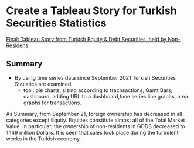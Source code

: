 # Create a Tableau Story for Turkish Securities Statistics


[Final: Tableau Story from Turkish Equity & Debt Securities, held by Non- Residens](https://public.tableau.com/views/TurkishSecurityStatisticsheldbyNon-Residents/Dashboard1?:language=en-US&:display_count=n&:origin=viz_share_link)

## Summary
* By using time series data since September 2021 Turkish Securities Statistics are examined.
  * tool: pie charts, sizing according to tracnsactions, Gantt Bars, dashboard, adding URL to a dashboard,time series line graphs, area graphs for transactions. 

As Summary, from September 21, foreign ownership has decreased in all categories except Equity. Equities constitute almost all of the Total Market Value. 
In particular, the ownership of non-residents in GDDS decreased to 1.149 million Dollars. It is seen that sales took place during the turbulent weeks in the Turkish economy.
